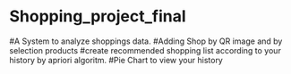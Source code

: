 # Shopping_project_final

#A System to analyze shoppings data.
#Adding Shop by QR image and by selection products 
#create recommended shopping list according to your history by apriori algoritm.
#Pie Chart to view your history
